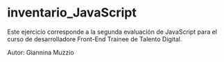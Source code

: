 # inventario_JavaScript

Este ejercicio corresponde a la segunda evaluación de JavaScript para el curso de desarrolladore Front-End Trainee de Talento Digital.

Autor: Giannina Muzzio
